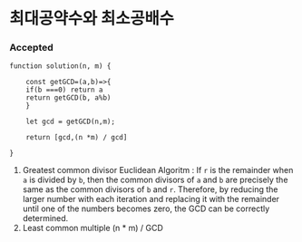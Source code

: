 # 최대공약수와 최소공배수

### Accepted
```
function solution(n, m) {
    
    const getGCD=(a,b)=>{
    if(b ===0) return a
    return getGCD(b, a%b)
    }

    let gcd = getGCD(n,m);
    
    return [gcd,(n *m) / gcd]
    
}
```

1. Greatest common divisor
	Euclidean Algoritm : If `r` is the remainder when `a` is divided by `b`, then the common divisors of `a` and `b` are precisely the same as the common divisors of `b` and `r`. Therefore, by reducing the larger number with each iteration and replacing it with the remainder until one of the numbers becomes zero, the GCD can be correctly determined.
1. Least common multiple
   (n * m) / GCD